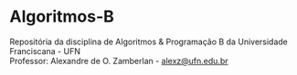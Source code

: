 # Algoritmos-B
Repositória da disciplina de Algoritmos &amp; Programação B da Universidade Franciscana - UFN  
Professor: Alexandre de O. Zamberlan - alexz@ufn.edu.br  
